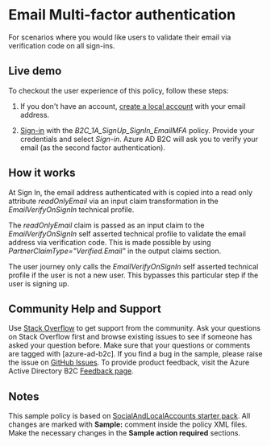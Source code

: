 # Email Multi-factor authentication

For scenarios where you would like users to validate their email via verification code on all sign-ins.

## Live demo

To checkout the user experience of this policy, follow these steps:

1. If you don't have an account, [create a local account](https://b2clivedemo.b2clogin.com/b2clivedemo.onmicrosoft.com/B2C_1A_Demo_TrustFrameworkExtensions_EmailMFA/oauth2/v2.0/authorize?client_id=cfaf887b-a9db-4b44-ac47-5efff4e2902c&nonce=defaultNonce&redirect_uri=https://jwt.ms&scope=openid&response_type=id_token&prompt=login) with your email address.

1. [Sign-in](https://b2clivedemo.b2clogin.com/b2clivedemo.onmicrosoft.com/B2C_1A_SignUp_SignIn_EmailMFA/oauth2/v2.0/authorize?client_id=cfaf887b-a9db-4b44-ac47-5efff4e2902c&nonce=defaultNonce&redirect_uri=https%3A%2F%2Fjwt.ms&scope=openid&response_type=id_token&prompt=login) with the *B2C_1A_SignUp_SignIn_EmailMFA* policy. Provide your credentials and select *Sign-in*. Azure AD B2C will ask you to verify your email (as the second factor authentication). 

## How it works

At Sign In, the email address authenticated with is copied into a read only attribute *readOnlyEmail* via an input claim transformation in the *EmailVerifyOnSignIn* technical profile.

The *readOnlyEmail* claim is passed as an input claim to the *EmailVerifyOnSignIn* self asserted technical profile to validate the email address via verification code. This is made possible by using *PartnerClaimType="Verified.Email"* in the output claims section.

The user journey only calls the *EmailVerifyOnSignIn* self asserted technical profile if the user is not a new user. This bypasses this particular step if the user is signing up.

## Community Help and Support

Use [Stack Overflow](https://stackoverflow.com/questions/tagged/azure-ad-b2c) to get support from the community. Ask your questions on Stack Overflow first and browse existing issues to see if someone has asked your question before. Make sure that your questions or comments are tagged with [azure-ad-b2c].
If you find a bug in the sample, please raise the issue on [GitHub Issues](https://github.com/azure-ad-b2c/samples/issues).
To provide product feedback, visit the Azure Active Directory B2C [Feedback page](https://feedback.azure.com/forums/169401-azure-active-directory?category_id=160596).

## Notes

This sample policy is based on [SocialAndLocalAccounts starter pack](https://github.com/Azure-Samples/active-directory-b2c-custom-policy-starterpack/tree/master/SocialAndLocalAccounts). All changes are marked with **Sample:** comment inside the policy XML files. Make the necessary changes in the **Sample action required** sections. 
